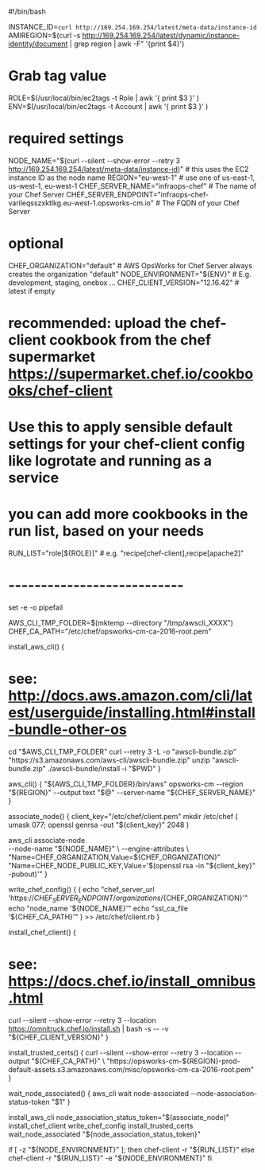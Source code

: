 #!/bin/bash

INSTANCE_ID=`curl http://169.254.169.254/latest/meta-data/instance-id`
AMIREGION=$(curl -s http://169.254.169.254/latest/dynamic/instance-identity/document | grep region | awk -F\" '{print $4}')
# Grab tag value
ROLE=$(/usr/local/bin/ec2tags -t Role | awk '{ print $3 }' )
ENV=$(/usr/local/bin/ec2tags -t Account | awk '{ print $3 }' )

# required settings
NODE_NAME="$(curl --silent --show-error --retry 3 http://169.254.169.254/latest/meta-data/instance-id)" # this uses the EC2 instance ID as the node name
REGION="eu-west-1" # use one of us-east-1, us-west-1, eu-west-1
CHEF_SERVER_NAME="infraops-chef" # The name of your Chef Server
CHEF_SERVER_ENDPOINT="infraops-chef-varileqsszxktlkg.eu-west-1.opsworks-cm.io" # The FQDN of your Chef Server

# optional
CHEF_ORGANIZATION="default"    # AWS OpsWorks for Chef Server always creates the organization "default"
NODE_ENVIRONMENT="${ENV}"            # E.g. development, staging, onebox ...
CHEF_CLIENT_VERSION="12.16.42" # latest if empty

# recommended: upload the chef-client cookbook from the chef supermarket  https://supermarket.chef.io/cookbooks/chef-client
# Use this to apply sensible default settings for your chef-client config like logrotate and running as a service
# you can add more cookbooks in the run list, based on your needs
RUN_LIST="role[${ROLE}]" # e.g. "recipe[chef-client],recipe[apache2]"

# ---------------------------
set -e -o pipefail

AWS_CLI_TMP_FOLDER=$(mktemp --directory "/tmp/awscli_XXXX")
CHEF_CA_PATH="/etc/chef/opsworks-cm-ca-2016-root.pem"

install_aws_cli() {
  # see: http://docs.aws.amazon.com/cli/latest/userguide/installing.html#install-bundle-other-os
  cd "$AWS_CLI_TMP_FOLDER"
  curl --retry 3 -L -o "awscli-bundle.zip" "https://s3.amazonaws.com/aws-cli/awscli-bundle.zip"
  unzip "awscli-bundle.zip"
  ./awscli-bundle/install -i "$PWD"
}

aws_cli() {
  "${AWS_CLI_TMP_FOLDER}/bin/aws" opsworks-cm --region "${REGION}" --output text "$@" --server-name "${CHEF_SERVER_NAME}"
}

associate_node() {
  client_key="/etc/chef/client.pem"
  mkdir /etc/chef
  ( umask 077; openssl genrsa -out "${client_key}" 2048 )

  aws_cli associate-node \
    --node-name "${NODE_NAME}" \
    --engine-attributes \
    "Name=CHEF_ORGANIZATION,Value=${CHEF_ORGANIZATION}" \
    "Name=CHEF_NODE_PUBLIC_KEY,Value='$(openssl rsa -in "${client_key}" -pubout)'"
}

write_chef_config() {
  (
    echo "chef_server_url   'https://${CHEF_SERVER_ENDPOINT}/organizations/${CHEF_ORGANIZATION}'"
    echo "node_name         '${NODE_NAME}'"
    echo "ssl_ca_file       '${CHEF_CA_PATH}'"
  ) >> /etc/chef/client.rb
}

install_chef_client() {
  # see: https://docs.chef.io/install_omnibus.html
  curl --silent --show-error --retry 3 --location https://omnitruck.chef.io/install.sh | bash -s -- -v "${CHEF_CLIENT_VERSION}"
}

install_trusted_certs() {
  curl --silent --show-error --retry 3 --location --output "${CHEF_CA_PATH}" \
    "https://opsworks-cm-${REGION}-prod-default-assets.s3.amazonaws.com/misc/opsworks-cm-ca-2016-root.pem"
}

wait_node_associated() {
  aws_cli wait node-associated --node-association-status-token "$1"
}

install_aws_cli
node_association_status_token="$(associate_node)"
install_chef_client
write_chef_config
install_trusted_certs
wait_node_associated "${node_association_status_token}"

if [ -z "${NODE_ENVIRONMENT}" ]; then
  chef-client -r "${RUN_LIST}"
else
  chef-client -r "${RUN_LIST}" -e "${NODE_ENVIRONMENT}"
fi